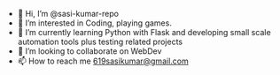 - 👋 Hi, I’m @sasi-kumar-repo
- 👀 I’m interested in Coding, playing games.
- 🌱 I’m currently learning Python with Flask and developing small scale automation tools plus testing related projects
- 💞️ I’m looking to collaborate on WebDev
- 📫 How to reach me 619sasikumar@gmail.com

<!---
sasi-kumar-repo/sasi-kumar-repo is a ✨ special ✨ repository because its `README.md` (this file) appears on your GitHub profile.
You can click the Preview link to take a look at your changes.
--->
